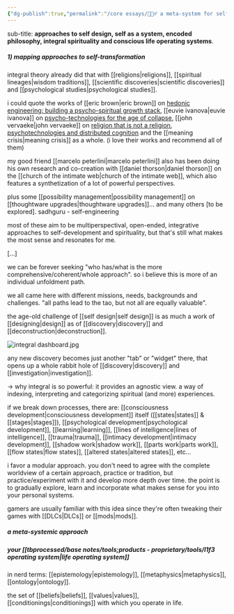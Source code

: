```yaml
---
{"dg-publish":true,"permalink":"/core essays/🧘🏻‍♂️ a meta-system for self design, transformation and development/"}
---
```


sub-title: **approaches to self design, self as a system, encoded philosophy, integral spirituality and conscious life operating systems**.

##### 1) mapping approaches to self-transformation

integral theory already did that with [[religions\|religions]], [[spiritual lineages\|wisdom traditions]], [[scientific discoveries\|scientific discoveries]] and [[psychological studies\|psychological studies]].

i could quote the works of [[eric brown\|eric brown]] on [hedonic engineering: building a psycho-spiritual growth stack](https://seriousplay.substack.com/p/hedonic-engineering), [[euvie ivanova\|euvie ivanova]] on [psycho-technologies for the age of collapse](https://euvieivanova.substack.com/p/psycho-technologies-for-the-age-of), [[john vervaeke\|john vervaeke]] on [religion that is not a religion](https://www.youtube.com/@johnvervaeke), [psychotechnologies and distributed cognition](https://www.youtube.com/watch?v=237-jbJfleY) and the [[meaning crisis\|meaning crisis]] as a whole. (i love their works and recommend all of them)

my good friend [[marcelo peterlini\|marcelo peterlini]] also has been doing his own research and co-creation with [[daniel thorson\|daniel thorson]] on the [[church of the intimate web\|church of the intimate web]], which also features a synthetization of a lot of powerful perspectives.

plus some [[possibility management\|possibility management]] on [[thoughtware upgrades\|thoughtware upgrades]]... and many others [to be explored]. sadhguru - self-engineering

most of these aim to be multiperspectival, open-ended, integrative approaches to self-development and spirituality, but that's still what makes the most sense and resonates for me.

[...]

we can be forever seeking "who has/what is the more comprehensive/coherent/whole approach". so i believe this is more of an individual unfoldment path.

we all came here with different missions, needs, backgrounds and challenges. "all paths lead to the tao, but not all are equally valuable".

the age-old challenge of [[self design\|self design]] is as much a work of [[designing\|design]] as of [[discovery\|discovery]] and [[deconstruction\|deconstruction]].

![integral dashboard.jpg](/img/user/integral%20dashboard.jpg)

any new discovery becomes just another "tab" or "widget" there, that opens up a whole rabbit hole of [[discovery\|discovery]] and [[investigation\|investigation]].

-> why integral is so powerful: it provides an agnostic view. a way of indexing, interpreting and categorizing spiritual (and more) experiences.

if we break down processes, there are: [[consciousness development\|consciousness development]] itself ([[states\|states]] & [[stages\|stages]]), [[psychological development\|psychological development]], [[learning\|learning]], [[lines of intelligence\|lines of intelligence]], [[trauma\|trauma]], [[intimacy development\|intimacy development]], [[shadow work\|shadow work]], [[parts work\|parts work]], [[flow states\|flow states]], [[altered states\|altered states]], etc...

i favor a modular approach. you don't need to agree with the complete worldview of a certain approach, practice or tradition, but practice/experiment with it and develop more depth over time. the point is to gradually explore, learn and incorporate what makes sense for you into your personal systems.

gamers are usually familiar with this idea since they're often tweaking their games with [[DLCs\|DLCs]] or [[mods\|mods]].

##### a meta-systemic approach



##### your [[tbprocessed/base notes/tools;products - proprietary/tools/l1f3 operating system\|life operating system]]

in nerd terms: [[epistemology\|epistemology]], [[metaphysics\|metaphysics]], [[ontology\|ontology]].

the set of [[beliefs\|beliefs]], [[values\|values]], [[conditionings\|conditionings]] with which you operate in life.

